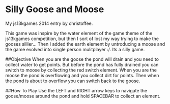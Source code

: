 Silly Goose and Moose
==================
My js13kgames 2014 entry by christoffee.

This game was inspire by the water element of the game theme of the js13kgames competition, but then I sort of lost my way trying to make the gooses sillier... Then I added the earth element by untroducing a moose and the game evolved into single person mulitplayer :/. Its a silly game.

##Objective
When you are the goose the pond will drain and you need to collect water to get points. But before the pond has fully drained you can switch to moose by collecting the red switch element. When you are the moose the pond is overflowing and you collect dirt for points. Then when the pond is about to overflow you can switch back to the goose.

##How To Play
Use the LEFT and RIGHT arrow keys to navigate the goose/moose around the pond and hold SPACEBAR to collect an element. 
